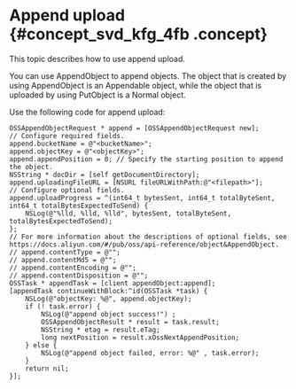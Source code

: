 # Append upload {#concept_svd_kfg_4fb .concept}

This topic describes how to use append upload.

You can use AppendObject to append objects. The object that is created by using AppendObject is an Appendable object, while the object that is uploaded by using PutObject is a Normal object.

Use the following code for append upload:

```
OSSAppendObjectRequest * append = [OSSAppendObjectRequest new];
// Configure required fields.
append.bucketName = @"<bucketName>";
append.objectKey = @"<objectKey>";
append.appendPosition = 0; // Specify the starting position to append the object.
NSString * docDir = [self getDocumentDirectory];
append.uploadingFileURL = [NSURL fileURLWithPath:@"<filepath>"];
// Configure optional fields.
append.uploadProgress = ^(int64_t bytesSent, int64_t totalByteSent, int64_t totalBytesExpectedToSend) {
    NSLog(@"%lld, %lld, %lld", bytesSent, totalByteSent, totalBytesExpectedToSend);
};
// For more information about the descriptions of optional fields, see https://docs.aliyun.com/#/pub/oss/api-reference/object&AppendObject.
// append.contentType = @"";
// append.contentMd5 = @"";
// append.contentEncoding = @"";
// append.contentDisposition = @"";
OSSTask * appendTask = [client appendObject:append];
[appendTask continueWithBlock:^id(OSSTask *task) {
    NSLog(@"objectKey: %@", append.objectKey);
    if (! task.error) {
        NSLog(@"append object success!") ;
        OSSAppendObjectResult * result = task.result;
        NSString * etag = result.eTag;
        long nextPosition = result.xOssNextAppendPosition;
    } else {
        NSLog(@"append object failed, error: %@" , task.error);
    }
    return nil;
}];
```

